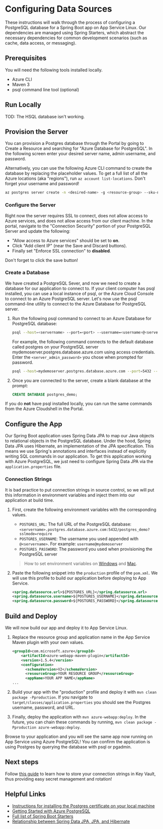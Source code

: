 # Configuring Data Sources

These instructions will walk through the process of configuring a PostgreSQL database for a Spring Boot app on App Service Linux. Our dependencies are managed using Spring Starters, which abstract the necessary dependencies for common development scenarios (such as cache, data access, or messaging).

## Prerequisites

You will need the following tools installed locally.

- Azure CLI
- Maven 3
- psql command line tool (optional)

## Run Locally

TOD: The HSQL database isn't working.

## Provision the Server

You can provision a Postgres database through the Portal by going to Create a Resource and searching for "Azure Database for PostgreSQL". In the following screen enter your desired server name, admin username, and password.

Alternatively, you can use the following Azure CLI command to create the database by replacing the placeholder values. To get a full list of all the Azure locations (aka "regions"), run `az account list-locations`. Don't forget your username and password!

```bash
az postgres server create -n <desired-name> -g <resource-group> --sku-name B_Gen5_1 -u <username> -p <password> -l centralus
```

### Configure the Server

Right now the server requires SSL to connect, does not allow access to Azure services, and does not allow access from our client machine. In the portal, navigate to the "Connection Security" portion of your PostgreSQL Server and update the following:

- "Allow access to Azure services" should be set to **on**.
- Click "Add client IP" (near the Save and Discard buttons).
- Finally set "Enforce SSL connection" to **disabled**.

Don't forget to click the save button!

### Create a Database

We have created a PostgreSQL Sever, and now we need to create a database for our application to connect to. If your client computer has psql installed, you can use a local instance of psql, or the Azure Cloud Console to connect to an Azure PostgreSQL server. Let's now use the psql command-line utility to connect to the Azure Database for PostgreSQL server.

1. Run the following psql command to connect to an Azure Database for PostgreSQL database:

    ```bash
    psql --host=<servername> --port=<port> --username=<username>@<servername> --dbname=<dbname>
    ```

    For example, the following command connects to the default database called postgres on your PostgreSQL server mydemoserver.postgres.database.azure.com using access credentials. Enter the `<server_admin_password>` you chose when prompted for password.

    ```bash
    psql --host=mydemoserver.postgres.database.azure.com --port=5432 --username=myadmin@mydemoserver --dbname=postgres
    ```

2. Once you are connected to the server, create a blank database at the prompt:

    ```sql
    CREATE DATABASE postgres_demo;
    ```

If you do **not** have psql installed locally, you can run the same commands from the Azure Cloudshell in the Portal.

## Configure the App

Our Spring Boot application uses Spring Data JPA to map our Java objects to relational objects in the PostgreSQL database. Under the hood, Spring Data JPA uses Hibernate, an implementation of the JPA specification. This means we use Spring's annotations and interfaces instead of  explicitly writing SQL commands in our application. To get this application working with Azure PostgreSQL, we just need to configure Spring Data JPA via the `application.properties` file.

### Connection Strings

It is bad practice to put connection strings in source control, so we will put this information in environment variables and inject them into our application at build time.

1. First, create the following environment variables with the corresponding values.
    - `POSTGRES_URL`: The full URL of the PostgreSQL database: `<servername>.postgres.database.azure.com:5432/postgres_demo?sslmode=require`
    - `POSTGRES_USERNAME`: The username you used appended with `@<servername>`. For example: `username@mydemoserver`
    - `POSTGRES_PASSWORD`: The password you used when provisioning the PostgreSQL server

    > How to set environment variables on [Windows](https://www.techjunkie.com/environment-variables-windows-10/) and [Mac](http://osxdaily.com/2015/07/28/set-enviornment-variables-mac-os-x/).

1. Paste the following snippet into the `production` profile of the `pom.xml`. We will use this profile to build our application before deploying to App Service.

    ```xml
    <spring.datasource.url>${POSTGRES_URL}</spring.datasource.url>
    <spring.datasource.username>${POSTGRES_USERNAME}</spring.datasource.username>
    <spring.datasource.password>${POSTGRES_PASSWORD}</spring.datasource.password>
    ```

## Build and Deploy

We will now build our app and deploy it to App Service Linux.

1. Replace the resource group and application name in the App Service Maven plugin with your own values.

    ```xml
    <groupId>com.microsoft.azure</groupId>  
        <artifactId>azure-webapp-maven-plugin</artifactId>  
        <version>1.5.4</version>  
        <configuration>
          <schemaVersion>V2</schemaVersion>
          <resourceGroup>YOUR RESOURCE GROUP</resourceGroup>
          <appName>YOUR APP NAME</appName>
    ...
    ```

1. Build your app with the "production" profile and deploy it with `mvn clean package -Pproduction`. If you navigate to `target/classes/application.properties` you should see the Postgres username, password, and URL.

1. Finally, deploy the application with `mvn azure-webapp:deploy`. In the future, you can chain these commands by running, `mvn clean package -Pproduction azure-webapp:deploy`.

Browse to your application and you will see the same app now running on App Service using Azure PostgreSQL! You can confirm the application is using Postgres by querying the database with psql or pgadmin.

## Next steps

Follow [this guide](TODO) to learn how to store your connection strings in Key Vault, thus providing easy secret management and rotation!

## Helpful Links

- [Instructions for installing the Postgres certificate on your local machine](https://docs.microsoft.com/en-us/azure/postgresql/concepts-ssl-connection-security#applications-that-require-certificate-verification-for-ssl-connectivity)
- [Getting Started with Azure PostgreSQL](https://docs.microsoft.com/en-us/azure/postgresql/tutorial-design-database-using-azure-cli)
- [Full list of Spring Boot Starters](https://github.com/spring-projects/spring-boot/tree/master/spring-boot-project/spring-boot-starters)
- [Relationship between Spring Data JPA, JPA, and Hibernate](https://thoughts-on-java.org/what-is-spring-data-jpa-and-why-should-you-use-it/)
